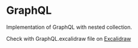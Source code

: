 # GraphQL

Implementation of GraphQL with nested collection.

Check with GraphQL.excalidraw file on [Excalidraw](https://excalidraw.com/)
